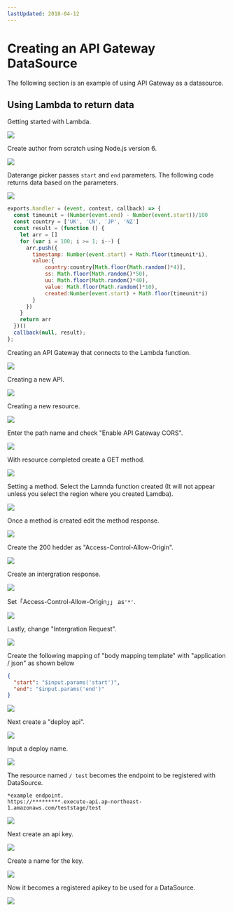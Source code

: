 ```yaml
---
lastUpdated: 2018-04-12
---
```


# Creating an API Gateway DataSource

The following section is an example of using API Gateway as a datasource.

## Using Lambda to return data

Getting started with Lambda.

![](/_asset/images/infomotion/api-gateway/lambda.png)

Create author from scratch using Node.js version 6.

![](/_asset/images/infomotion/api-gateway/author-from-scratch.png)

Daterange picker passes `start` and `end` parameters.
The following code returns data based on the parameters.

![](/_asset/images/infomotion/api-gateway/test-lambda.png)

```javascript
exports.handler = (event, context, callback) => {
  const timeunit = (Number(event.end) - Number(event.start))/100
  const country = ['UK', 'CN', 'JP', 'NZ']
  const result = (function () {
    let arr = []
    for (var i = 100; i >= 1; i--) {
      arr.push({
        timestamp: Number(event.start) + Math.floor(timeunit*i),
        value:{
            country:country[Math.floor(Math.random()*4)],
            ss: Math.floor(Math.random()*50),
            uu: Math.floor(Math.random()*40),
            value: Math.floor(Math.random()*10),
            created:Number(event.start) + Math.floor(timeunit*i)
        }
      })
    }
    return arr
  })()
  callback(null, result);
};
```

Creating an API Gateway that connects to the Lambda function.

![](/_asset/images/infomotion/api-gateway/amazon-api-gateway.png)

Creating a new API.

![](/_asset/images/infomotion/api-gateway/new-api.png)

Creating a new resource.

![](/_asset/images/infomotion/api-gateway/new-resource.png)

Enter the path name and check "Enable API Gateway CORS".

![](/_asset/images/infomotion/api-gateway/new-resource-child.png)

With resource completed create a GET method.

![](/_asset/images/infomotion/api-gateway/create-get-method.png)

Setting a method.
Select the Lamnda function created (It will not appear unless you select the region where you created Lamdba).

![](/_asset/images/infomotion/api-gateway/setup-a-method.png)

Once a method is created edit the method response.

![](/_asset/images/infomotion/api-gateway/method-response.png)

Create the 200 hedder as "Access-Control-Allow-Origin".

![](/_asset/images/infomotion/api-gateway/200-hedder.png)

Create an intergration response.

![](/_asset/images/infomotion/api-gateway/intergration-response.png)

Set「Access-Control-Allow-Origin」」 as`'*'`.

![](/_asset/images/infomotion/api-gateway/access-control.png)

Lastly, change "Intergration Request".

![](/_asset/images/infomotion/api-gateway/intergration-request.png)

Create the following mapping of "body mapping template" with "application / json" as shown below

```json
{
  "start": "$input.params('start')",
  "end": "$input.params('end')"
}
```

![](/_asset/images/infomotion/api-gateway/body-mapping.png)

Next create a "deploy api".

![](/_asset/images/infomotion/api-gateway/deploy-api.png)

Input a deploy name.

![](/_asset/images/infomotion/api-gateway/deploy-name.png)

The resource named `/ test` becomes the endpoint to be registered with DataSource.

```
*example endpoint.
https://*********.execute-api.ap-northeast-1.amazonaws.com/teststage/test
```

![](/_asset/images/infomotion/api-gateway/example-endpoint.png)

Next create an api key.

![](/_asset/images/infomotion/api-gateway/api-key.png)

Create a name for the key.

![](/_asset/images/infomotion/api-gateway/create-api-key-name.png)

Now it becomes a registered apikey to be used for a DataSource.

![](/_asset/images/infomotion/api-gateway/api-key-success.png)
